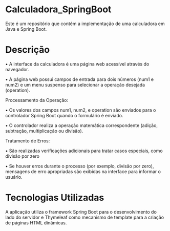 # Calculadora_SpringBoot

Este é um repositório que contém a implementação de uma calculadora em Java e Spring Boot. 

# Descrição 

• A interface da calculadora é uma página web acessível através do navegador.

• A página web possui campos de entrada para dois números (num1 e num2) e um menu suspenso para selecionar a operação desejada (operation).

Processamento da Operação:

• Os valores dos campos num1, num2, e operation são enviados para o controlador Spring Boot quando o formulário é enviado.

• O controlador realiza a operação matemática correspondente (adição, subtração, multiplicação ou divisão).

Tratamento de Erros:

• São realizadas verificações adicionais para tratar casos especiais, como divisão por zero

• Se houver erros durante o processo (por exemplo, divisão por zero), mensagens de erro apropriadas são exibidas na interface para informar o usuário.

# Tecnologias Utilizadas 

A aplicação utiliza o framework Spring Boot para o desenvolvimento do lado do servidor e Thymeleaf como mecanismo de template para a criação de páginas HTML dinâmicas.
